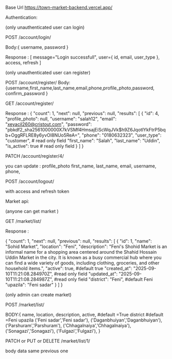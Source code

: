 Base Url 
https://town-market-backend.vercel.app/

Authentication:

(only unauthenticated user can login)

POST /account/login/

Body:{
    username,
    password
}

Response : [
    message="Login successfull",
    user={
        id,
        email,
        user_type
    },
    access,
    refresh
]


(only unauthenticated user can register)

POST  /account/register/
Body:{username,first_name,last_name,email,phone,profile_photo,password,
confirm_password
}


GET /account/register/

Response : 
{
    "count": 1,
    "next": null,
    "previous": null,
    "results": [
        {
            "id": 4,
            "profile_photo": null,
            "username": "salah12",
            "email": "xeyacil260@cristout.com",
            "password": "pbkdf2_sha256$1000000$X7kVSMf4HmsajEiScWqJVk$h9Z6JqotlYkFtrP5bqb+OggRFLRE8y6yvOI8NUo5ReA=",
            "phone": "0180632323",
            "user_type": "customer",  # read only field
            "first_name": "Salah",
            "last_name": "Uddin",
            "is_active": true     # read only field
        }
    ]
}

PATCH  /account/register/4/

you can update :
 profile_photo
 first_name,
 last_name,
 email,
 username,
 phone,


POST /account/logout/

with access and refresh token


Market api:

(anyone can get market )

GET /market/list/

Response :

{
    "count": 1,
    "next": null,
    "previous": null,
    "results": [
        {
            "id": 1,
            "name": "Sohid Market",
            "location": "Feni",
            "description": "Feni's Shohid Market is an informal name for a shopping area centered around the Shahid Hossain Uddin Market in the city. It is known as a busy commercial hub where you can find a wide variety of goods, including clothing, groceries, and other household items.",
            "active": true, #default true
            "created_at": "2025-09-10T11:21:08.284970Z", #read only field
            "updated_at": "2025-09-10T11:21:08.284987Z", #read only field
            "district": "Feni", #default Feni
            "upazila": "Feni sadar"
        }
    ]
}


(only admin can create market)

POST /market/list/

BODY:{
    name,
    location,
    description,
    active,  #default =True
    district  #default =Feni
    upazila 
    ('Feni sadar','Feni sadar'),
    ('Daganbhuiyan','Daganbhuiyan'),
    ('Parshuram','Parshuram'),
    ('Chhagalnaiya','Chhagalnaiya'),
    ('Sonagazi','Sonagazi'),
    ('Fulgazi','Fulgazi'),
}

PATCH  or PUT or DELETE  /market/list/1/

body data same previous one 

















